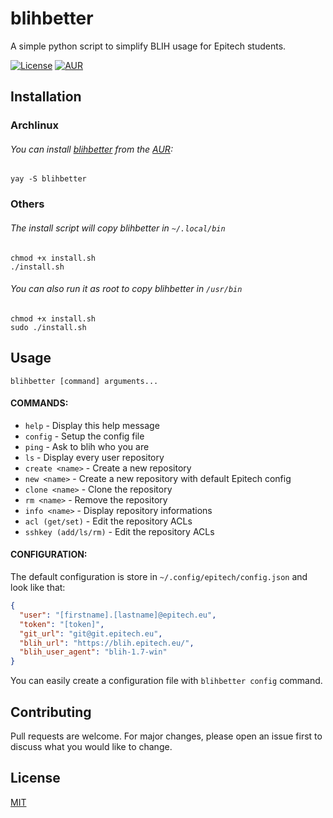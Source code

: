# blihbetter
A simple python script to simplify BLIH usage for Epitech students.

[![License](https://img.shields.io/github/license/mrCaelum/blihbetter)](http://badges.mit-license.org)
[![AUR](https://img.shields.io/aur/version/blihbetter)](https://aur.archlinux.org/packages/blihbetter/)

## Installation

### Archlinux

###### You can install [blihbetter](https://aur.archlinux.org/packages/blihbetter/) from the [AUR](https://aur.archlinux.org/):
```
yay -S blihbetter
```

### Others

###### The install script will copy blihbetter in `~/.local/bin`
```
chmod +x install.sh
./install.sh
```

###### You can also run it as root to copy blihbetter in `/usr/bin`
```
chmod +x install.sh
sudo ./install.sh
```

## Usage

```
blihbetter [command] arguments...
```

#### COMMANDS:
- `help`               - Display this help message
- `config`              - Setup the config file
- `ping`               - Ask to blih who you are
- `ls`                 - Display every user repository
- `create <name>`      - Create a new repository
- `new <name>`         - Create a new repository with default Epitech config
- `clone <name>`       - Clone the repository
- `rm <name>`          - Remove the repository
- `info <name>`        - Display repository informations
- `acl (get/set)`      - Edit the repository ACLs
- `sshkey (add/ls/rm)` - Edit the repository ACLs

#### CONFIGURATION:
The default configuration is store in `~/.config/epitech/config.json` and look like that:
```json
{
  "user": "[firstname].[lastname]@epitech.eu",
  "token": "[token]",
  "git_url": "git@git.epitech.eu",
  "blih_url": "https://blih.epitech.eu/",
  "blih_user_agent": "blih-1.7-win"
}
```
You can easily create a configuration file with `blihbetter config` command.

## Contributing
Pull requests are welcome. For major changes, please open an issue first to discuss what you would like to change.

## License
[MIT](https://choosealicense.com/licenses/mit/)
